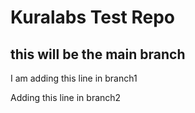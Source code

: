 # Kuralabs Test Repo

## this will be the main branch


I am adding this line in branch1

Adding this line in branch2 

